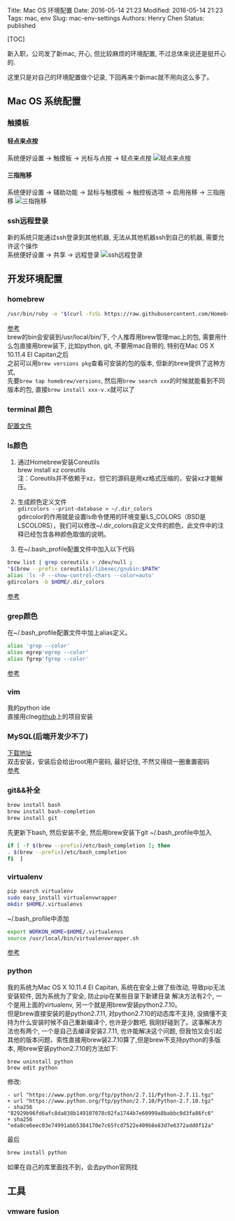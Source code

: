 Title: Mac OS 环境配置
Date: 2016-05-14 21:23
Modified: 2016-05-14 21:23
Tags: mac, env
Slug: mac-env-settings
Authors: Henry Chen
Status: published

[TOC]

新入职，公司发了新mac, 开心, 但比较麻烦的环境配置, 不过总体来说还是挺开心的.  

这里只是对自己的环境配置做个记录, 下回再来个新mac就不用向这么多了。  


## Mac OS 系统配置

### 触摸板

#### 轻点来点按
系统便好设置 -> 触摸板 -> 光标与点按 -> 轻点来点按
![轻点来点按](/static/images/mac-env/touchpad1.jpg)

#### 三指拖移
系统便好设置 -> 辅助功能 -> 鼠标与触摸板 -> 触控板选项 -> 启用拖移 -> 三指拖移
![三指拖移](/static/images/mac-env/touchpad2.jpg)

### ssh远程登录
新的系统只能通过ssh登录到其他机器, 无法从其他机器ssh到自己的机器, 需要允许这个操作  
系统便好设置 -> 共享 -> 远程登录
![ssh远程登录](/static/images/mac-env/ssh.jpg)


## 开发环境配置

### homebrew
``` bash
/usr/bin/ruby -e "$(curl -fsSL https://raw.githubusercontent.com/Homebrew/install/master/install)"
```
[参考](http://brew.sh/)  
brew的bin会安装到/usr/local/bin/下, 个人推荐用brew管理mac上的包,
需要用什么包直接用brew装下, 比如python, git, 不要用mac自带的, 特别在Mac OS X 10.11.4 El Capitan之后  
之前可以用`brew versions pkg`查看可安装的包的版本, 但新的brew提供了这种方式,  
先要`brew tap homebrew/versions`, 然后用`brew search xxx`的时候就能看到不同版本的包, 直接`brew install xxx-v.x`就可以了


### terminal 颜色
[配置文件](/static/downloads/mac-env/Blackboard-sp.terminal)

### ls颜色
1. 通过Homebrew安装Coreutils  
brew install xz coreutils  
注：Coreutils并不依赖于xz，但它的源码是用xz格式压缩的，安装xz才能解压。  

2. 生成颜色定义文件  
`gdircolors --print-database > ~/.dir_colors`  
gdircolor的作用就是设置ls命令使用的环境变量LS_COLORS（BSD是LSCOLORS），我们可以修改~/.dir_colors自定义文件的颜色，此文件中的注释已经包含各种颜色取值的说明。

3. 在~/.bash_profile配置文件中加入以下代码
``` bash
brew list | grep coreutils > /dev/null ;
"$(brew --prefix coreutils)/libexec/gnubin:$PATH"
alias 'ls -F --show-control-chars --color=auto'
gdircolors -b $HOME/.dir_colors
```
[参考](http://blog.csdn.net/windows1989/article/details/8882642)

### grep颜色
在~/.bash_profile配置文件中加上alias定义。
``` bash
alias 'grep --color'
alias egrep'egrep --color'
alias fgrep'fgrep --color'
```
[参考](http://blog.csdn.net/windows1989/article/details/8882642)

### vim
我的python ide  
直接用clne[github](https://github.com/HenryChenV/vimrc)上的项目安装

### MySQL(后端开发少不了)
[下载地址](http://dev.mysql.com/downloads/mysql/)  
双击安装，安装后会给出root用户密码, 最好记住, 不然又得绕一圈重置密码  
[参考](http://blog.sina.com.cn/s/blog_9ea3a4b70101ihl3.html)

### git&&补全
``` bash
brew install bash 
brew install bash-completion
brew install git
```
先更新下bash, 然后安装不全, 然后用brew安装下git
~/.bash_profile中加入  
``` bash
if [ -f $(brew --prefix)/etc/bash_completion ]; then                               
. $(brew --prefix)/etc/bash_completion                                             
fi  ]
```

### virtualenv
``` bash
pip search virtualenv
sudo easy_install virtualenvwrapper 
mkdir $HOME/.virtualenvs
```
~/.bash_profile中添加  
``` bash
export WORKON_HOME=$HOME/.virtualenvs
source /usr/local/bin/virtualenvwrapper.sh
```
[参考](http://liuzhijun.iteye.com/blog/1872241)

### python
我的系统为Mac OS X 10.11.4 El Capitan, 系统在安全上做了些改动, 导致pip无法安装软件, 因为系统为了安全, 防止pip在某些目录下新建目录
解决方法有2个, 一个是用上面的virtualenv, 
另一个就是用brew安装python2.7.10。  
但是brew直接安装的是python2.7.11, 对python2.7.10的动态库不支持,
没搞懂不支持为什么安装时候不自己重新编译个, 也许是少数吧,
我刚好碰到了。这事解决方法也有两个, 一个是自己去编译安装2.7.11,
也许能解决这个问题,
但我怕又会引起其他的版本问题，索性直接用brew装2.7.10算了,但是brew不支持python的多版本,
用brew安装python2.7.10的方法如下:  
```
brew uninstall python
brew edit python
```
修改:
``` text
- url "https://www.python.org/ftp/python/2.7.11/Python-2.7.11.tgz"  
+ url "https://www.python.org/ftp/python/2.7.10/Python-2.7.10.tgz"   
- sha256 "82929b96fd6afc8da838b149107078c02fa1744b7e60999a8babbc0d3fa86fc6"  
+ sha256 "eda8ce6eec03e74991abb5384170e7c65fcd7522e409b8e83d7e6372add0f12a"  
```
最后
``` bash
brew install python
```
如果在自己的库里面找不到，会去python官网找


## 工具

### vmware fusion
